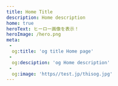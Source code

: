 ```yaml
---
title: Home Title
description: Home description
home: true
heroText: ヒーロー画像を表示！
heroImage: /hero.png
meta:
 -
  og:title: 'og title Home page'
 -
  og:desciption: 'og Home description'
 -
  og:image: 'https//test.jp/thisog.jpg'
---
```


<articles :pages="this.$site.pages"/>






